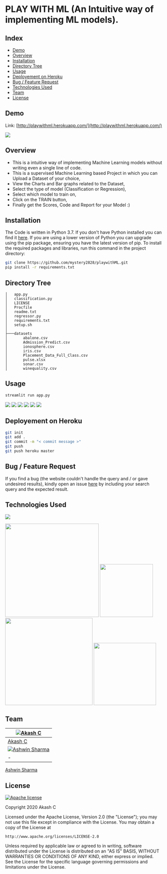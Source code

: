 # PLAY WITH ML (An Intuitive way of implementing ML models).

## Index
  * [Demo](#demo)
  * [Overview](#overview)
  * [Installation](#installation)
  * [Directory Tree](#directory-tree)
  * [Usage](#usage)
  * [Deployement on Heroku](#deployement-on-heroku)
  * [Bug / Feature Request](#bug---feature-request)
  * [Technologies Used](#technologies-used)
  * [Team](#team)
  * [License](#license)


## Demo
Link: [http://playwithml.herokuapp.com/](http://playwithml.herokuapp.com/)

[![](https://imgur.com/gec0n1K.png)](http://playwithml.herokuapp.com/)

## Overview
* This is a intuitive way of implementing Machine Learning models without writing even a single line of code.
* This is a supervised Machine Learning based Project in which you can Upload a Dataset of your choice,
* View the Charts and Bar graphs related to the Dataset,
* Select the type of model (Classification or Regression),
* Select which model to train on,
* Click on the TRAIN button,
* Finally get the Scores, Code and Report for your Model :)

## Installation
The Code is written in Python 3.7. If you don't have Python installed you can find
it [here](https://www.python.org/downloads/).
If you are using a lower version of Python you can upgrade using the pip package,
ensuring you have the latest version of pip. 
To install the required packages and libraries, run this command in the project 
directory:
```bash
git clone https://github.com/mystery2828/playwithML.git
pip install -r requirements.txt
```

## Directory Tree
```
│   app.py
│   classification.py
│   LICENSE
│   Procfile
│   readme.txt
│   regressor.py
│   requirements.txt
│   setup.sh
│
├───datasets
│       abalone.csv
│       Admission_Predict.csv
│       ionosphere.csv
│       iris.csv
│       Placement_Data_Full_Class.csv
│       pulse.xlsx
│       sonar.csv
│       winequality.csv
```

## Usage
```bash
streamlit run app.py
```
[![](https://imgur.com/MtvTsL1.png)](http://playwithml.herokuapp.com/)
[![](https://imgur.com/x3ct0ou.png)](http://playwithml.herokuapp.com/)
[![](https://imgur.com/LkxcPJK.png)](http://playwithml.herokuapp.com/)
[![](https://imgur.com/CiVrqNu.png)](http://playwithml.herokuapp.com/)
[![](https://imgur.com/gzFq0GJ.png)](http://playwithml.herokuapp.com/)
[![](https://imgur.com/CiVrqNu.png)](http://playwithml.herokuapp.com/)

## Deployement on Heroku
```bash
git init
git add .
git commit -m "< commit message >"
git push
git push heroku master
```

## Bug / Feature Request
If you find a bug (the website couldn't handle the query and / or gave undesired results), kindly open an issue [here](https://github.com/mystery2828/playwithml/issues/new) by including your search query and the expected result.

## Technologies Used

![](https://forthebadge.com/images/badges/made-with-python.svg)

[<img target="_blank" src="https://images.g2crowd.com/uploads/product/image/social_landscape/social_landscape_77c883b19775c25838d2055fc2e7387e/scikit-learn.png" width=300>](https://scikit-learn.org/stable/) 
[<img target="_blank" src="https://pbs.twimg.com/profile_images/1234856290058428416/8lWJhqj1_400x400.jpg" width=170>](https://www.streamlit.io/) 
[<img target="_blank" src="https://miro.medium.com/max/1080/1*_oSOImPmBFeKj8vqE4FCkQ.jpeg" width=280>](https://pandas.pydata.org/)
[<img target="_blank" src="https://buddy.works/guides/thumbnails/cover-heroku.png" width=200>](https://www.heroku.com/)

## Team
[![Akash C](https://avatars1.githubusercontent.com/u/40836377?s=144&u=884f530d1deeb1897ccb6f83cea9e84cc3de4b28&v=4)](https://www.linkedin.com/in/akash-c-3a0468148/) |
-|
[Akash C](https://www.linkedin.com/in/akash-c-3a0468148/) |
[![Ashwin Sharma](https://avatars0.githubusercontent.com/u/51113630?s=144&u=a16f967611c067eb66f36bc1c070fe8fbe1d5341&v=4&s=144)](https://www.linkedin.com/in/ashwinsharmap/) |
-|
[Ashwin Sharma](https://www.linkedin.com/in/ashwinsharmap/)

## License
[![Apache license](https://img.shields.io/badge/license-apache-blue?style=for-the-badge&logo=appveyor)](http://www.apache.org/licenses/LICENSE-2.0e)

Copyright 2020 Akash C

Licensed under the Apache License, Version 2.0 (the "License");
you may not use this file except in compliance with the License.
You may obtain a copy of the License at

    http://www.apache.org/licenses/LICENSE-2.0

Unless required by applicable law or agreed to in writing, software
distributed under the License is distributed on an "AS IS" BASIS,
WITHOUT WARRANTIES OR CONDITIONS OF ANY KIND, either express or implied.
See the License for the specific language governing permissions and
limitations under the License.

